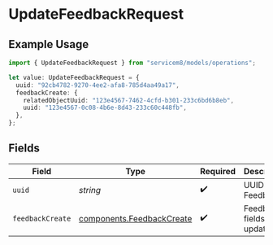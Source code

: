# UpdateFeedbackRequest

## Example Usage

```typescript
import { UpdateFeedbackRequest } from "servicem8/models/operations";

let value: UpdateFeedbackRequest = {
  uuid: "92cb4782-9270-4ee2-afa8-785d4aa49a17",
  feedbackCreate: {
    relatedObjectUuid: "123e4567-7462-4cfd-b301-233c6bd6b8eb",
    uuid: "123e4567-0c08-4b6e-8d43-233c60c448fb",
  },
};
```

## Fields

| Field                                                                  | Type                                                                   | Required                                                               | Description                                                            |
| ---------------------------------------------------------------------- | ---------------------------------------------------------------------- | ---------------------------------------------------------------------- | ---------------------------------------------------------------------- |
| `uuid`                                                                 | *string*                                                               | :heavy_check_mark:                                                     | UUID of the Feedback                                                   |
| `feedbackCreate`                                                       | [components.FeedbackCreate](../../models/components/feedbackcreate.md) | :heavy_check_mark:                                                     | Feedback fields to update                                              |